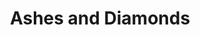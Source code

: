 ---
title: "Ashes and Diamonds"
year: 1958
rating: 3.5
stars: "★★★½"
rewatched: false
permalink: "ashes-and-diamonds"
watched_on: 2021-08-28
---